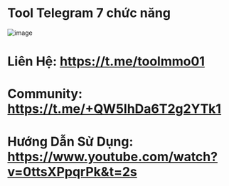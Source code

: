 # Tool Telegram 7 chức năng
![image](https://user-images.githubusercontent.com/86066853/184535585-a3762e21-9cb6-424d-b70a-013014bd96d8.png)

# Liên Hệ: https://t.me/toolmmo01
# Community: https://t.me/+QW5IhDa6T2g2YTk1
# Hướng Dẫn Sử Dụng: https://www.youtube.com/watch?v=0ttsXPpqrPk&t=2s
